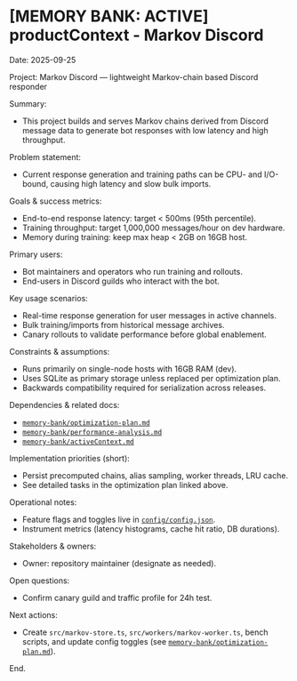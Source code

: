 # [MEMORY BANK: ACTIVE] productContext - Markov Discord

Date: 2025-09-25

Project: Markov Discord — lightweight Markov-chain based Discord responder

Summary:
- This project builds and serves Markov chains derived from Discord message data to generate bot responses with low latency and high throughput.

Problem statement:
- Current response generation and training paths can be CPU- and I/O-bound, causing high latency and slow bulk imports.

Goals & success metrics:
- End-to-end response latency: target < 500ms (95th percentile).
- Training throughput: target 1,000,000 messages/hour on dev hardware.
- Memory during training: keep max heap < 2GB on 16GB host.

Primary users:
- Bot maintainers and operators who run training and rollouts.
- End-users in Discord guilds who interact with the bot.

Key usage scenarios:
- Real-time response generation for user messages in active channels.
- Bulk training/imports from historical message archives.
- Canary rollouts to validate performance before global enablement.

Constraints & assumptions:
- Runs primarily on single-node hosts with 16GB RAM (dev).
- Uses SQLite as primary storage unless replaced per optimization plan.
- Backwards compatibility required for serialization across releases.

Dependencies & related docs:
- [`memory-bank/optimization-plan.md`](memory-bank/optimization-plan.md:1)
- [`memory-bank/performance-analysis.md`](memory-bank/performance-analysis.md:1)
- [`memory-bank/activeContext.md`](memory-bank/activeContext.md:1)

Implementation priorities (short):
- Persist precomputed chains, alias sampling, worker threads, LRU cache.
- See detailed tasks in the optimization plan linked above.

Operational notes:
- Feature flags and toggles live in [`config/config.json`](config/config.json:1).
- Instrument metrics (latency histograms, cache hit ratio, DB durations).

Stakeholders & owners:
- Owner: repository maintainer (designate as needed).

Open questions:
- Confirm canary guild and traffic profile for 24h test.

Next actions:
- Create `src/markov-store.ts`, `src/workers/markov-worker.ts`, bench scripts, and update config toggles (see [`memory-bank/optimization-plan.md`](memory-bank/optimization-plan.md:1)).

End.